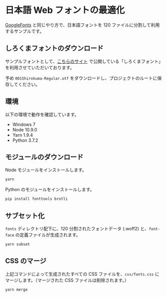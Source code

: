 # 日本語 Web フォントの最適化

<a href="https://fonts.google.com/" target="_blank">GoogleFonts</a> と同じやり方で、日本語フォントを 120 ファイルに分割して利用するサンプルです。

## しろくまフォントのダウンロード

サンプルフォントとして、<a href="https://www.lazypolarbear.com/entry/font-shirokuma" target="_blank">こちらのサイト</a> で公開している「しろくまフォント」を利用させていただいております。

予め `001Shirokuma-Regular.otf` をダウンロードし、プロジェクトのルートに保存してください。

## 環境

以下の環境で動作を確認しています。

- Windows 7
- Node 10.9.0
- Yarn 1.9.4
- Python 3.7.2

## モジュールのダウンロード

Node モジュールをインストールします。  

```bash
yarn
```

Python のモジュールをインストールします。

```bash
pip install fonttools brotli
```

## サブセット化

`fonts` ディレクトリ配下に、120 分割されたフォントデータ (.woff2) と、`font-face` の定義ファイルが生成されます。

```bash
yarn subset
```

## CSS のマージ

上記コマンドによって生成されたすべての CSS ファイルを、`css/fonts.css` にマージします。（マージされた CSS ファイルは削除されます。）

```bash
yarn merge
```